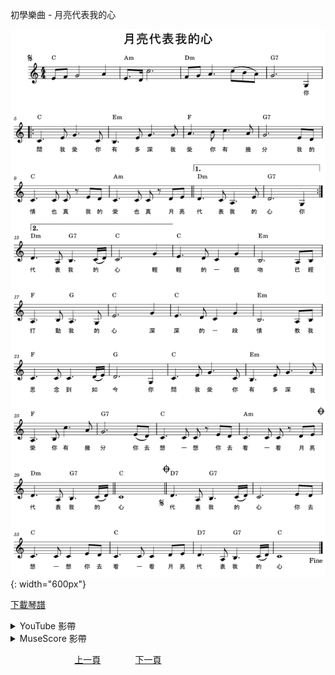 ﻿---
keywords: 初學樂曲 - 月亮代表我的心
---
初學樂曲 - 月亮代表我的心

![月亮代表我的心](/assets/Piano/B-月亮代表我的心.png){: width="600px"}

<a href="/assets/Piano/B-月亮代表我的心.pdf" target="_blank">下載琴譜</a>

<details>
  <summary>YouTube 影帶</summary>
<ol>
<iframe width="560" height="315" src="https://www.youtube.com/embed/19WPdkchZFQ" title="月亮代表我的心" frameborder="0" allow="accelerometer; autoplay; clipboard-write; encrypted-media; gyroscope; picture-in-picture; web-share" allowfullscreen></iframe>
</ol>
</details>

<details>
  <summary>MuseScore 影帶</summary>
<ol>
<a href="https://musescore.com/user/65457238/scores/13643983?share=copy_link" target="_blank">Open to Play</a>
</ol>
</details>



&nbsp;&nbsp;&nbsp;&nbsp;&nbsp;&nbsp;&nbsp;&nbsp;&nbsp;&nbsp;&nbsp;&nbsp;
&nbsp;&nbsp;&nbsp;&nbsp;&nbsp;&nbsp;&nbsp;&nbsp;&nbsp;&nbsp;&nbsp;&nbsp;
[上一頁](B-HappyAges)
&nbsp;&nbsp;&nbsp;&nbsp;&nbsp;&nbsp;&nbsp;&nbsp;&nbsp;&nbsp;&nbsp;&nbsp;
[下一頁](Tutor)

<!-- Google tag (gtag.js) -->
<script async src="https://www.googletagmanager.com/gtag/js?id=G-SK366WCHW3"></script>
<script>
  window.dataLayer = window.dataLayer || [];
  function gtag(){dataLayer.push(arguments);}
  gtag('js', new Date());

  gtag('config', 'G-SK366WCHW3');
</script>








